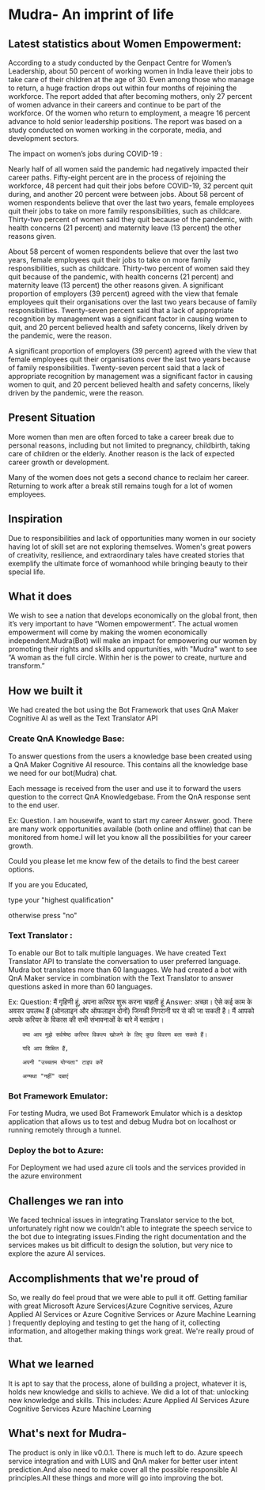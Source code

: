 
# Mudra- An imprint of life

## Latest statistics about Women Empowerment:

According to a study conducted by the Genpact Centre for Women’s Leadership, about 50 percent of working women in India leave their jobs to take care of their children at the age of 30. Even among those who manage to return, a huge fraction drops out within four months of rejoining the workforce.  The report added that after becoming mothers, only 27 percent of women advance in their careers and continue to be part of the workforce. Of the women who return to employment, a meagre 16 percent advance to hold senior leadership positions. The report was based on a study conducted on women working in the corporate, media, and development sectors.

The impact on women’s jobs during COVID-19 :

Nearly half of all women said the pandemic had negatively impacted their career paths. Fifty-eight percent are in the process of rejoining the workforce, 48 percent had quit their jobs before COVID-19, 32 percent quit during, and another 20 percent were between jobs.  About 58 percent of women respondents believe that over the last two years, female employees quit their jobs to take on more family responsibilities, such as childcare. Thirty-two percent of women said they quit because of the pandemic, with health concerns (21 percent) and maternity leave (13 percent) the other reasons given.

About 58 percent of women respondents believe that over the last two years, female employees quit their jobs to take on more family responsibilities, such as childcare. Thirty-two percent of women said they quit because of the pandemic, with health concerns (21 percent) and maternity leave (13 percent) the other reasons given. A significant proportion of employers (39 percent) agreed with the view that female employees quit their organisations over the last two years because of family responsibilities. Twenty-seven percent said that a lack of appropriate recognition by management was a significant factor in causing women to quit, and 20 percent believed health and safety concerns, likely driven by the pandemic, were the reason.

A significant proportion of employers (39 percent) agreed with the view that female employees quit their organisations over the last two years because of family responsibilities. Twenty-seven percent said that a lack of appropriate recognition by management was a significant factor in causing women to quit, and 20 percent believed health and safety concerns, likely driven by the pandemic, were the reason.

## Present Situation

More women than men are often forced to take a career break due to personal reasons, including but not limited to pregnancy, childbirth, taking care of children or the elderly. Another reason is the lack of expected career growth or development.

Many of the women does not gets a second chance to reclaim her career. Returning to work after a break still remains tough for a lot of women employees. 

## Inspiration

Due to responsibilities and lack of opportunities many women in our society having lot of skill set are not exploring themselves. Women's great powers of creativity, resilience, and extraordinary tales have created stories that exemplify the ultimate force of womanhood while bringing beauty to their special life.

## What it does

We wish to see a nation that develops economically on the global front, then it’s very important to have “Women empowerment”. The actual women empowerment will come by making the women economically independent.Mudra(Bot) will make an impact for empowering our women by promoting their rights and skills and oppurtunities, with "Mudra" want to see “A woman as the full circle. Within her is the power to create, nurture and transform.”

## How we built it

We had created the bot using the Bot Framework that uses QnA Maker Cognitive AI as well as the Text Translator API

### Create QnA Knowledge Base:

To answer questions from the users a knowledge base been created using a QnA Maker Cognitive AI resource. 
This contains all the knowledge base we need for our bot(Mudra) chat. 

Each message is received from the user and use it to forward the users question to the correct QnA Knowledgebase. From the QnA response sent to the end user.

Ex: Question. I am housewife, want to start my career
	Answer. good. There are many work opportunities available (both online and offline) that can be monitored from home.I will let you know all the possibilities for your career growth.

Could you please let me know few of the details to find the best career options.

If you are you Educated,

type your "highest qualification"

otherwise press "no"

### Text Translator :
 To enable our Bot to talk multiple languages. We have created Text Translator API to translate the conversation to user preferred language.
 Mudra bot translates more than 60 languages.
 We had created a bot with QnA Maker service in combination with the Text Translator to answer questions asked in more than 60 languages.
 
 Ex: Question: मैं गृहिणी हूं, अपना करियर शुरू करना चाहती हूं
 Answer: अच्छा। ऐसे कई काम के अवसर उपलब्ध हैं (ऑनलाइन और ऑफलाइन दोनों) जिनकी निगरानी घर से की जा सकती है। मैं आपको आपके करियर के विकास की सभी संभावनाओं के बारे में बताऊंगा।

		क्या आप मुझे सर्वश्रेष्ठ करियर विकल्प खोजने के लिए कुछ विवरण बता सकते हैं।

		यदि आप शिक्षित हैं,

		अपनी "उच्चतम योग्यता" टाइप करें

		अन्यथा "नहीं" दबाएं
 
 
### Bot Framework Emulator:


For testing Mudra, we used Bot Framework Emulator which is a desktop application that allows 
us to test and debug Mudra bot on localhost or running remotely through a tunnel.


### Deploy the bot to Azure:

For Deployment we had used azure cli tools and the services provided in the azure environment

## Challenges we ran into

We faced technical issues in integrating Translator service to the bot, 
unfortunately right now we couldn't able to integrate the speech service to the bot due to integrating issues.Finding the right documentation and the services makes us bit difficult to design the solution, but very nice to explore the azure AI services.

## Accomplishments that we're proud of

So, we really do feel proud that we were able to pull it off. Getting familiar with great Microsoft Azure Services(Azure Cognitive services, Azure Applied AI Services or Azure Cognitive Services or Azure Machine Learning )
frequently deploying and testing to get the hang of it, collecting information, and altogether making things work great. We're really proud of that.

## What we learned

It is apt to say that the process, alone of building a project, whatever it is, holds new knowledge and skills to achieve. 
We did a lot of that: unlocking new knowledge and skills. This includes:
 Azure Applied AI Services 
 Azure Cognitive Services 
 Azure Machine Learning 

## What's next for Mudra- 

The product is only in like v0.0.1. There is much left to do.
Azure speech service integration and with LUIS and QnA maker for better user intent prediction.And also need to make cover all the possible responsible AI principles.All these things and more will go into improving the bot.

